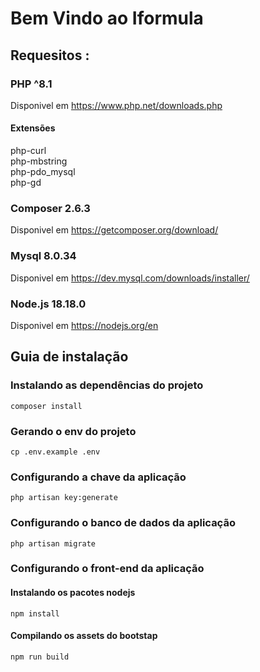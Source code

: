 
# Bem Vindo ao Iformula


## Requesitos :

### PHP ^8.1 

Disponivel em <a href="https://www.php.net/downloads.php">https://www.php.net/downloads.php</a>

#### Extensões
php-curl <br>
php-mbstring <br>
php-pdo_mysql <br>
php-gd

### Composer 2.6.3

Disponivel em <a href="https://getcomposer.org/download/">https://getcomposer.org/download/</a>
### Mysql 8.0.34

Disponivel em <a href="https://dev.mysql.com/downloads/installer/">https://dev.mysql.com/downloads/installer/</a>

### Node.js 18.18.0

Disponivel em <a href="https://nodejs.org/en">https://nodejs.org/en</a>



## Guia de instalação


### Instalando as dependências do projeto
```shell
composer install 

```
### Gerando o env do projeto
```shell
cp .env.example .env

```
### Configurando a chave da aplicação
```shell
php artisan key:generate 

```
### Configurando o banco de dados da aplicação
```shell
php artisan migrate

```
### Configurando o front-end da aplicação
#### Instalando os pacotes nodejs
```shell
npm install
```
#### Compilando os assets do bootstap
```shell
npm run build
```


